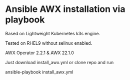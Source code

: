 # Ansible AWX installation via playbook 

Based on Lightweight Kubernetes k3s engine.

Tested on RHEL9 without selinux enabled.

AWX Operator 2.2.1 & AWX 22.1.0 

Just download install_awx.yml or clone repo and run 

ansible-playbook install_awx.yml
